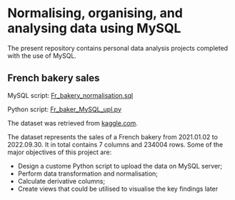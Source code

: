 # Normalising, organising, and analysing data using MySQL 
The present repository contains personal data analysis projects completed with the use of MySQL.

## French bakery sales
MySQL script: [Fr_bakery_normalisation.sql](MySQL_projects/Fr_baker_upl_MySQL.py)

Python script: [Fr_baker_MySQL_upl.py](MySQL_projects/Fr_bakery_normalisation.sql)

The dataset was retrieved from [kaggle.com](https://www.kaggle.com/datasets/matthieugimbert/french-bakery-daily-sales). 

The dataset represents the sales of a French bakery from 2021.01.02 to 2022.09.30. It in total contains 7 columns and 234004 rows.
Some of the major objectives of this project are:

* Design a custome Python script to upload the data on MySQL server;
* Perform data transformation and normalisation;
* Calculate derivative columns;
* Create views that could be utilised to visualise the key findings later
